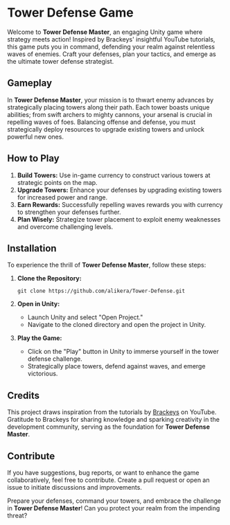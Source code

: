 # Tower Defense Game

Welcome to **Tower Defense Master**, an engaging Unity game where strategy meets action! Inspired by Brackeys' insightful YouTube tutorials, this game puts you in command, defending your realm against relentless waves of enemies. Craft your defenses, plan your tactics, and emerge as the ultimate tower defense strategist.

## Gameplay

In **Tower Defense Master**, your mission is to thwart enemy advances by strategically placing towers along their path. Each tower boasts unique abilities; from swift archers to mighty cannons, your arsenal is crucial in repelling waves of foes. Balancing offense and defense, you must strategically deploy resources to upgrade existing towers and unlock powerful new ones.

## How to Play

1. **Build Towers:** Use in-game currency to construct various towers at strategic points on the map.
2. **Upgrade Towers:** Enhance your defenses by upgrading existing towers for increased power and range.
3. **Earn Rewards:** Successfully repelling waves rewards you with currency to strengthen your defenses further.
4. **Plan Wisely:** Strategize tower placement to exploit enemy weaknesses and overcome challenging levels.

## Installation

To experience the thrill of **Tower Defense Master**, follow these steps:

1. **Clone the Repository:**
   ```
   git clone https://github.com/alikera/Tower-Defense.git
   ```

2. **Open in Unity:**
   - Launch Unity and select "Open Project."
   - Navigate to the cloned directory and open the project in Unity.

3. **Play the Game:**
   - Click on the "Play" button in Unity to immerse yourself in the tower defense challenge.
   - Strategically place towers, defend against waves, and emerge victorious.

## Credits

This project draws inspiration from the tutorials by [Brackeys](https://www.youtube.com/user/Brackeys) on YouTube. Gratitude to Brackeys for sharing knowledge and sparking creativity in the development community, serving as the foundation for **Tower Defense Master**.

## Contribute

If you have suggestions, bug reports, or want to enhance the game collaboratively, feel free to contribute. Create a pull request or open an issue to initiate discussions and improvements.

Prepare your defenses, command your towers, and embrace the challenge in **Tower Defense Master**! Can you protect your realm from the impending threat?
